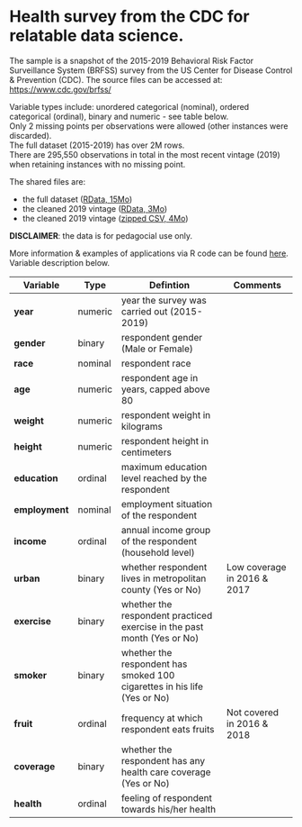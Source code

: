 # Health survey from the CDC for relatable data science.

The sample is a snapshot of the 2015-2019 Behavioral Risk Factor Surveillance System (BRFSS) survey from the US Center for Disease Control & Prevention (CDC). The source files can be accessed at: https://www.cdc.gov/brfss/

Variable types include: unordered categorical (nominal), ordered categorical (ordinal), binary and numeric - see table below.    
Only 2 missing points per observations were allowed (other instances were discarded).   
The full dataset (2015-2019) has over 2M rows.  
There are 295,550 observations in total in the most recent vintage (2019) when retaining instances with no missing point.

The shared files are:   
- the full dataset ([RData, 15Mo](/data/health_data.RData))  
- the cleaned 2019 vintage ([RData, 3Mo](/data/health_2019.RData))   
- the cleaned 2019 vintage ([zipped CSV, 4Mo](/data/health_2019.csv.zip))    

**DISCLAIMER**: the data is for pedagocial use only.  

More information & examples of applications via R code can be found [here](cdc_md.md).     
Variable description below.

|**Variable** | Type | Defintion |  Comments |
|---|---|---|---|
|**year** | numeric | year the survey was carried out (2015-2019)| |  
| **gender** | binary | respondent gender (Male or Female) |  |    
| **race** | nominal | respondent race  |   | 
| **age** | numeric | respondent age in years, capped above 80 |   | 
| **weight** | numeric | respondent weight in kilograms |  |
| **height**  |numeric | respondent height in centimeters  |  | 
| **education** | ordinal | maximum education level reached by the respondent  |  |
| **employment** | nominal | employment situation of the respondent |    |
| **income** | ordinal | annual income group of the respondent (household level) |   |
| **urban** | binary | whether respondent lives in metropolitan county (Yes or No)  | Low coverage in 2016 & 2017 |     
| **exercise** | binary | whether the respondent practiced exercise in the past month (Yes or No)  |  | 
| **smoker** | binary | whether the respondent has smoked 100 cigarettes in his life (Yes or No)  |     |  
| **fruit** | ordinal | frequency at which respondent eats fruits |  Not covered in 2016 & 2018 |  
| **coverage**|  binary | whether the respondent has any health care coverage (Yes or No) |  | 
| **health** | ordinal | feeling of respondent towards his/her health |    
